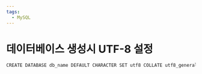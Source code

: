 ```yaml
---
tags:
  - MySQL
---
```

# 데이터베이스 생성시 UTF-8 설정

```bash
CREATE DATABASE db_name DEFAULT CHARACTER SET utf8 COLLATE utf8_general_ci;
```